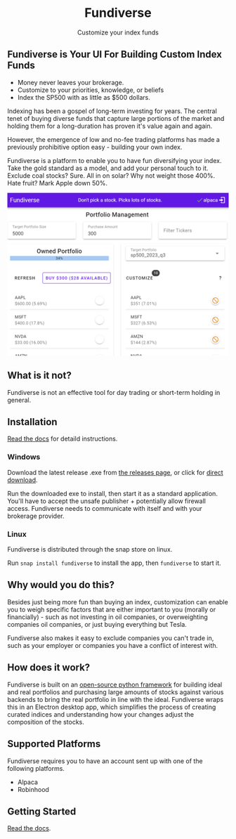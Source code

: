 <h1 align="center">Fundiverse</h1>
<p align="center">
Customize your index funds
</p>


## Fundiverse is Your UI For Building Custom Index Funds

- Money never leaves your brokerage.
- Customize to your priorities, knowledge, or beliefs
- Index the SP500 with as little as $500 dollars.

Indexing has been a gospel of long-term investing for years. The central tenet of buying diverse funds that capture large portions of the market and holding them for a long-duration has proven it's value again and again.

However, the emergence of low and no-fee trading platforms has made a previously prohibitive option easy - building your own index. 

Fundiverse is a platform to enable you to have fun diversifying your index. Take the gold standard as a model, and add your personal touch to it. Exclude coal stocks? Sure. All in on solar? Why not weight those 400%. Hate fruit? Mark Apple down 50%.

![UI Preview](https://github.com/greenmtnboy/fundiverse/blob/main/media/ui-example.png)

## What is it not?
Fundiverse is not an effective tool for day trading or short-term holding in general.

## Installation

[Read the docs](https://fundiverse.readthedocs.io/en/latest/) for detaild instructions. 

### Windows

Download the latest release .exe from [the releases page](https://github.com/greenmtnboy/fundiverse/releases), or click for [direct download](https://github.com/greenmtnboy/fundiverse/releases/download/v0.1.15/fundiverse_0.1.15.exe).

Run the downloaded exe to install, then start it as a standard application. You'll have to accept the unsafe publisher + potentially allow firewall access. Fundiverse needs to communicate with itself and with your brokerage provider. 

### Linux

Fundiverse is distributed through the snap store on linux. 

Run `snap install fundiverse` to install the app, then `fundiverse` to start it.

## Why would you do this?
Besides just being more fun than buying an index, customization can enable you to weigh specific factors that are either important to you (morally or financially) - such as not investing in oil companies, or overweighting companies oil companies, or just buying everything but Tesla. 

Fundiverse also makes it easy to exclude companies you can't trade in, such as your employer or companies you have a conflict of interest with. 

## How does it work?

Fundiverse is built on an [open-source python framework](https://github.com/greenmtnboy/py-portfolio-index) for building ideal and real portfolios and purchasing large amounts of stocks against various backends to bring the real portfolio in line with the ideal. Fundiverse wraps this in an Electron desktop app, which simplifies the process of creating curated indices and understanding how your changes adjust the composition of the stocks. 

## Supported Platforms
Fundiverse requires you to have an account sent up with one of the following platforms.

- Alpaca
- Robinhood

## Getting Started

[Read the docs](https://fundiverse.readthedocs.io/en/latest/). 

